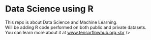 # Data Science using R
This repo is about Data Science and Machine Learning. <br />
Will be adding R code performed on both public and private datasets. <br />
You can learn more about it at www.tensorflowhub.org.<br />
